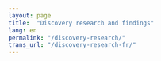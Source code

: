 ```yaml
---
layout: page
title:  "Discovery research and findings"
lang: en
permalink: "/discovery-research/"
trans_url: "/discovery-research-fr/"
---
```


